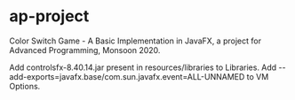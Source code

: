 # ap-project
Color Switch Game - A Basic Implementation in JavaFX, a project for Advanced Programming, Monsoon 2020.

Add controlsfx-8.40.14.jar present in resources/libraries to Libraries.
Add --add-exports=javafx.base/com.sun.javafx.event=ALL-UNNAMED to VM Options.
